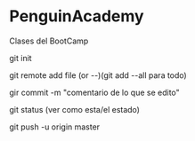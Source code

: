 # PenguinAcademy
Clases del BootCamp

git init

git remote add file (or --)(git add --all para todo)

gir commit -m "comentario de lo que se edito"

git status (ver como esta/el estado)

git push -u origin master

